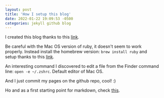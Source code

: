 ```yaml
---
layout: post
title: 'How I setup this blog'
date: 2022-01-22 19:09:53 -0500
categories: jekyll github blog
---
```


I created this blog thanks to this [link](https://docs.github.com/en/pages/setting-up-a-github-pages-site-with-jekyll/creating-a-github-pages-site-with-jekyll).

Be careful with the Mac OS version of ruby, it doesn't seem to work properly. Instead install the homebrew version: `brew install ruby` and setup thanks to this [link](https://mac.install.guide/ruby/13.html).

An interesting command I discovered to edit a file from the Finder command line: `open -e ~/.zshrc`. Default editor of Mac OS.

And I just commit my pages on the github repo, cool! :)

Ho and as a first starting point for markdown, check [this](https://www.markdownguide.org/basic-syntax/).
